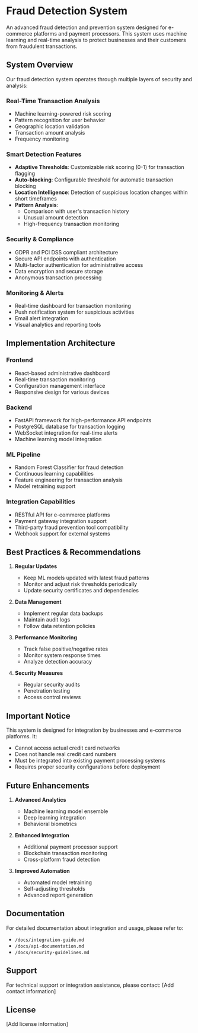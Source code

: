 # Fraud Detection System

An advanced fraud detection and prevention system designed for e-commerce platforms and payment processors. This system uses machine learning and real-time analysis to protect businesses and their customers from fraudulent transactions.

## System Overview

Our fraud detection system operates through multiple layers of security and analysis:

### Real-Time Transaction Analysis
- Machine learning-powered risk scoring
- Pattern recognition for user behavior
- Geographic location validation
- Transaction amount analysis
- Frequency monitoring

### Smart Detection Features
- **Adaptive Thresholds**: Customizable risk scoring (0-1) for transaction flagging
- **Auto-blocking**: Configurable threshold for automatic transaction blocking
- **Location Intelligence**: Detection of suspicious location changes within short timeframes
- **Pattern Analysis**: 
  - Comparison with user's transaction history
  - Unusual amount detection
  - High-frequency transaction monitoring

### Security & Compliance
- GDPR and PCI DSS compliant architecture
- Secure API endpoints with authentication
- Multi-factor authentication for administrative access
- Data encryption and secure storage
- Anonymous transaction processing

### Monitoring & Alerts
- Real-time dashboard for transaction monitoring
- Push notification system for suspicious activities
- Email alert integration
- Visual analytics and reporting tools

## Implementation Architecture

### Frontend
- React-based administrative dashboard
- Real-time transaction monitoring
- Configuration management interface
- Responsive design for various devices

### Backend
- FastAPI framework for high-performance API endpoints
- PostgreSQL database for transaction logging
- WebSocket integration for real-time alerts
- Machine learning model integration

### ML Pipeline
- Random Forest Classifier for fraud detection
- Continuous learning capabilities
- Feature engineering for transaction analysis
- Model retraining support

### Integration Capabilities
- RESTful API for e-commerce platforms
- Payment gateway integration support
- Third-party fraud prevention tool compatibility
- Webhook support for external systems

## Best Practices & Recommendations

1. **Regular Updates**
   - Keep ML models updated with latest fraud patterns
   - Monitor and adjust risk thresholds periodically
   - Update security certificates and dependencies

2. **Data Management**
   - Implement regular data backups
   - Maintain audit logs
   - Follow data retention policies

3. **Performance Monitoring**
   - Track false positive/negative rates
   - Monitor system response times
   - Analyze detection accuracy

4. **Security Measures**
   - Regular security audits
   - Penetration testing
   - Access control reviews

## Important Notice

This system is designed for integration by businesses and e-commerce platforms. It:
- Cannot access actual credit card networks
- Does not handle real credit card numbers
- Must be integrated into existing payment processing systems
- Requires proper security configurations before deployment

## Future Enhancements

1. **Advanced Analytics**
   - Machine learning model ensemble
   - Deep learning integration
   - Behavioral biometrics

2. **Enhanced Integration**
   - Additional payment processor support
   - Blockchain transaction monitoring
   - Cross-platform fraud detection

3. **Improved Automation**
   - Automated model retraining
   - Self-adjusting thresholds
   - Advanced report generation

## Documentation

For detailed documentation about integration and usage, please refer to:
- `/docs/integration-guide.md`
- `/docs/api-documentation.md`
- `/docs/security-guidelines.md`

## Support

For technical support or integration assistance, please contact:
[Add contact information]

## License

[Add license information]

